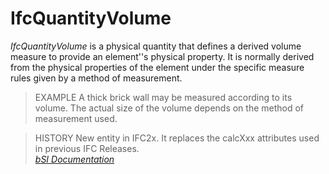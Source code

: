 IfcQuantityVolume
=================
_IfcQuantityVolume_ is a physical quantity that defines a derived volume
measure to provide an element''s physical property. It is normally derived
from the physical properties of the element under the specific measure rules
given by a method of measurement.  
  
> EXAMPLE  A thick brick wall may be measured according to its volume. The
> actual size of the volume depends on the method of measurement used.  
  
> HISTORY  New entity in IFC2x. It replaces the calcXxx attributes used in
> previous IFC Releases.  
[ _bSI
Documentation_](https://standards.buildingsmart.org/IFC/DEV/IFC4_2/FINAL/HTML/schema/ifcquantityresource/lexical/ifcquantityvolume.htm)


